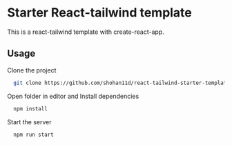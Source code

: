 # Starter React-tailwind template

This is a  react-tailwind template with create-react-app.

## Usage
Clone the project

```bash
  git clone https://github.com/shohan11d/react-tailwind-starter-template.git
  ```
Open folder in editor and Install dependencies

```bash
  npm install
```

Start the server

```bash
  npm run start
```
